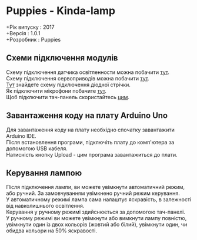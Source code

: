 # Puppies - Kinda-lamp

+Рік випуску : 2017 <BR>
+Версія : 1.0.1 <BR>
+Розробник : Puppies <BR>

## Схеми підключення модулів

Схему підключення датчика освітленности можна побачити [тут](https://lesson.iarduino.ru/page/podklyuchaem-bh1750-datchik-osveschennosti-gy-30-gy-302-k-arduino/). <BR>
Схему підключення сервоприводів можна побачити [тут](http://4.bp.blogspot.com/-zCq3t300cRE/UDznMIL6G7I/AAAAAAAAAcU/00JGKP7zIkw/s1600/arduino-servo.jpg). <BR>
[Тут](http://bigbarrel.ru/wp-content/uploads/2015/10/led_arduino_npn_pnp.png) знайдете схему підключення діодної стрічки. <BR>
Як підключити мікрофони побачите [тут](http://роботехника18.рф/как-подключить-датчик-звука-к-ардуино/).<BR>
Щоб підключити тач-панель скористайтесь [цим](https://geektimes.ru/post/257300/).<BR>

## Завантаження коду на плату Arduino Uno

Для завантаження коду на плату необхідно спочатку завантажити Arduino IDE.<BR>
Після встановлення програми, підключіть плату до комп'ютера за допомогою USB кабеля. <BR>
Натисність кнопку Upload - цим програма завантажиться до плати. <BR>

## Керування лампою

Після підключення лампи, ви можете увімкнути автоматичний режим, або ручний. За замовчуванням увімкнено ручний режим керування.<BR>
У автоматичному режимі лампа сама налаштує яскравість, в залежності від навколишнього освітлення.<BR>
Керування у ручному режимі здийснюється за допомогою тач-панелі.<BR>
У ручному режимі ви можете увімкнути або вимкнути лампу повністю, увімкнути один із двох кольорів (жовтий або білий), увімкнути один, чи обидва кольори на 50% яскравості.<BR>
